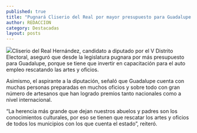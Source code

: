 ```yaml
---
published: true
title: "Pugnará Cliserio del Real por mayor presupuesto para Guadalupe "
author: REDACCION
category: Destacadas
layout: posts
---
```


![](http://i.imgur.com/BHRUwsEm.jpg)Cliserio del Real Hernández, candidato a diputado por el V Distrito Electoral, aseguró que desde la legislatura pugnara por más presupuesto para Guadalupe, porque se tiene que invertir en capacitación para el auto empleo rescatando las artes y oficios.

Asimismo, el aspirante a la diputación, señaló que Guadalupe cuenta con muchas personas preparadas en muchos oficios y sobre todo con gran número de artesanos que han logrado premios tanto nacionales como a nivel internacional.

“La herencia más grande que dejan nuestros abuelos y padres son los conocimientos culturales, por eso se tienen que rescatar los artes y oficios de todos los municipios con los que cuenta el estado”, reiteró.
